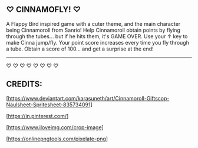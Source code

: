 ♡ CINNAMOFLY! ♡
---------------

A Flappy Bird inspired game with a cuter theme, and the main character being Cinnamoroll from Sanrio! Help Cinnamoroll obtain points by flying through the tubes... but if he hits them, it's GAME OVER. Use your ↑ key to make Cinna jump/fly. Your point score increases every time you fly through a tube. Obtain a score of 100... and get a surprise at the end! 

---------------
♡ ♡ ♡ ♡ ♡ ♡ ♡ ♡

CREDITS:
--------

[https://www.deviantart.com/karasuneth/art/Cinnamoroll-Giftscop-Naulsheet-Spritesheet-835734091]

[https://in.pinterest.com/]

[https://www.iloveimg.com/crop-image]

[https://onlinepngtools.com/pixelate-png]
